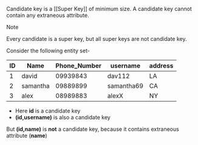 
Candidate key is a [[Super Key]] of minimum size. A candidate key cannot contain any extraneous attribute.

>[!Note]
>Every candidate is a super key, but all super keys are not candidate key.

Consider the following entity set-

| ID  | Name     | Phone_Number | username   | address |
| --- | -------- | ------------ | ---------- | ------- |
| 1   | david    | 09939843     | dav112     | LA      |
| 2   | samantha | 09889899     | samantha69 | CA      |
| 3   | alex     | 08989883     | alexX      | NY      |

- Here **id** is a candidate key
- **(id,username)** is also a candidate key

But **(id,name)** is **not** a candidate key, because it contains extraneous attribute (**name**)

